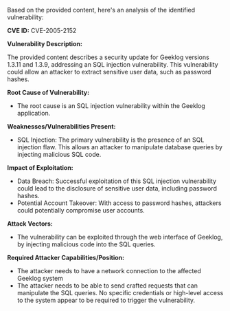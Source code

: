 Based on the provided content, here's an analysis of the identified vulnerability:

**CVE ID:** CVE-2005-2152

**Vulnerability Description:**

The provided content describes a security update for Geeklog versions 1.3.11 and 1.3.9, addressing an SQL injection vulnerability. This vulnerability could allow an attacker to extract sensitive user data, such as password hashes.

**Root Cause of Vulnerability:**

*   The root cause is an SQL injection vulnerability within the Geeklog application.

**Weaknesses/Vulnerabilities Present:**

*   SQL Injection: The primary vulnerability is the presence of an SQL injection flaw. This allows an attacker to manipulate database queries by injecting malicious SQL code.

**Impact of Exploitation:**

*   Data Breach: Successful exploitation of this SQL injection vulnerability could lead to the disclosure of sensitive user data, including password hashes.
*   Potential Account Takeover: With access to password hashes, attackers could potentially compromise user accounts.

**Attack Vectors:**

*   The vulnerability can be exploited through the web interface of Geeklog, by injecting malicious code into the SQL queries.

**Required Attacker Capabilities/Position:**

*   The attacker needs to have a network connection to the affected Geeklog system
*   The attacker needs to be able to send crafted requests that can manipulate the SQL queries. No specific credentials or high-level access to the system appear to be required to trigger the vulnerability.